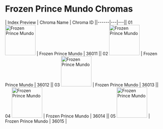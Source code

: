 # Frozen Prince Mundo Chromas

| Index  Preview | Chroma Name | Chroma ID ||------|---|---|| 01  <img src='https://raw.communitydragon.org/latest/plugins/rcp-be-lol-game-data/global/default/v1/champion-chroma-images/36/36011.png' alt='Frozen Prince Mundo' width='100'> | Frozen Prince Mundo | 36011 || 02  <img src='https://raw.communitydragon.org/latest/plugins/rcp-be-lol-game-data/global/default/v1/champion-chroma-images/36/36012.png' alt='Frozen Prince Mundo' width='100'> | Frozen Prince Mundo | 36012 || 03  <img src='https://raw.communitydragon.org/latest/plugins/rcp-be-lol-game-data/global/default/v1/champion-chroma-images/36/36013.png' alt='Frozen Prince Mundo' width='100'> | Frozen Prince Mundo | 36013 || 04  <img src='https://raw.communitydragon.org/latest/plugins/rcp-be-lol-game-data/global/default/v1/champion-chroma-images/36/36014.png' alt='Frozen Prince Mundo' width='100'> | Frozen Prince Mundo | 36014 || 05  <img src='https://raw.communitydragon.org/latest/plugins/rcp-be-lol-game-data/global/default/v1/champion-chroma-images/36/36015.png' alt='Frozen Prince Mundo' width='100'> | Frozen Prince Mundo | 36015 |